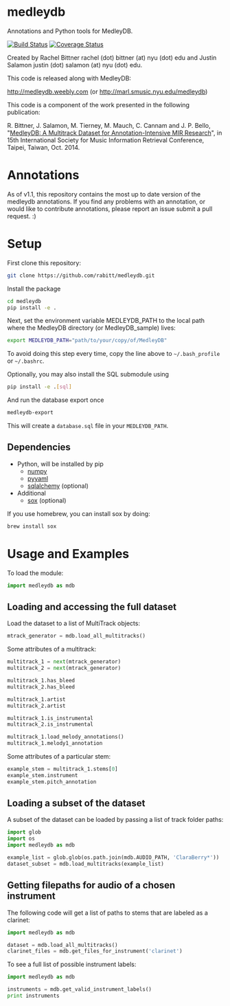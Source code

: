 medleydb
========

Annotations and Python tools for MedleyDB.

[![Build Status](https://travis-ci.org/marl/medleydb.svg?branch=medleydb_v1.1)](https://travis-ci.org/marl/medleydb)
[![Coverage Status](https://coveralls.io/repos/marl/medleydb/badge.svg?branch=medleydb_v1.1&service=github)](https://coveralls.io/github/marl/medleydb?branch=medleydb_v1.1)

Created by Rachel Bittner rachel (dot) bittner (at) nyu (dot) edu
and Justin Salamon justin (dot) salamon (at) nyu (dot) edu.

This code is released along with MedleyDB:

http://medleydb.weebly.com (or http://marl.smusic.nyu.edu/medleydb)

This code is a component of the work presented in the following publication:

R. Bittner, J. Salamon, M. Tierney, M. Mauch, C. Cannam and J. P. Bello,
"[MedleyDB: A Multitrack Dataset for Annotation-Intensive MIR Research](http://marl.smusic.nyu.edu/medleydb_webfiles/bittner_medleydb_ismir2014.pdf)", in
15th International Society for Music Information Retrieval Conference,
Taipei, Taiwan, Oct. 2014.

Annotations
===========
As of v1.1, this repository contains the most up to date version of the
medleydb annotations. If you find any problems with an annotation, or would
like to contribute annotations, please report an issue submit a pull request. :)

Setup
=====

First clone this repository:

```bash
git clone https://github.com/rabitt/medleydb.git
```

Install the package

```bash
cd medleydb
pip install -e .
```

Next, set the environment variable MEDLEYDB_PATH to the local path where
the MedleyDB directory (or MedleyDB_sample) lives:

```bash
export MEDLEYDB_PATH="path/to/your/copy/of/MedleyDB"
```

To avoid doing this step every time, copy the line above to ```~/.bash_profile```
or ```~/.bashrc```.

Optionally, you may also install the SQL submodule using

```bash
pip install -e .[sql]
```

And run the database export once

```bash
medleydb-export
```

This will create a `database.sql` file in your `MEDLEYDB_PATH`.

Dependencies
------------

* Python, will be installed by pip
  * [numpy](http://www.numpy.org/)
  * [pyyaml](http://pyyaml.org/)
  * [sqlalchemy](http://www.sqlalchemy.org/) (optional)
* Additional
  * [sox](http://sox.sourceforge.net/) (optional)

If you use homebrew, you can install sox by doing:

```bash
brew install sox
```

Usage and Examples
==================

To load the module:

```python
import medleydb as mdb
```

Loading and accessing the full dataset
------------
Load the dataset to a list of MultiTrack objects:

```python
mtrack_generator = mdb.load_all_multitracks()
```

Some attributes of a multitrack:

```python
multitrack_1 = next(mtrack_generator)
multitrack_2 = next(mtrack_generator)

multitrack_1.has_bleed
multitrack_2.has_bleed

multitrack_1.artist
multitrack_2.artist

multitrack_1.is_instrumental
multitrack_2.is_instrumental

multitrack_1.load_melody_annotations()
multitrack_1.melody1_annotation
```

Some attributes of a particular stem:

```python
example_stem = multitrack_1.stems[0]
example_stem.instrument
example_stem.pitch_annotation
```

Loading a subset of the dataset
-------------
A subset of the dataset can be loaded by passing a list of track folder paths:

```python
import glob
import os
import medleydb as mdb

example_list = glob.glob(os.path.join(mdb.AUDIO_PATH, 'ClaraBerry*'))
dataset_subset = mdb.load_multitracks(example_list)
```

Getting filepaths for audio of a chosen instrument
---------------
The following code will get a list of paths to stems that are labeled as a clarinet:

```python
import medleydb as mdb

dataset = mdb.load_all_multitracks()
clarinet_files = mdb.get_files_for_instrument('clarinet')
```

To see a full list of possible instrument labels:

```python
import medleydb as mdb

instruments = mdb.get_valid_instrument_labels()
print instruments
```
